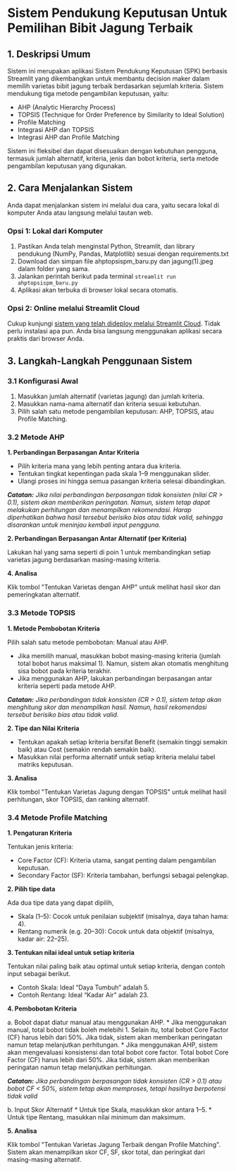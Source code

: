 # Sistem Pendukung Keputusan Untuk Pemilihan Bibit Jagung Terbaik
## 1. Deskripsi Umum
Sistem ini merupakan aplikasi Sistem Pendukung Keputusan (SPK) berbasis Streamlit yang dikembangkan untuk membantu decision maker dalam memilih varietas bibit jagung terbaik berdasarkan sejumlah kriteria. Sistem mendukung tiga metode pengambilan keputusan, yaitu:
*  AHP (Analytic Hierarchy Process)
*  TOPSIS (Technique for Order Preference by Similarity to Ideal Solution)
*  Profile Matching
*  Integrasi AHP dan TOPSIS
*  Integrasi AHP dan Profile Matching

Sistem ini fleksibel dan dapat disesuaikan dengan kebutuhan pengguna, termasuk jumlah alternatif, kriteria, jenis dan bobot kriteria, serta metode pengambilan keputusan yang digunakan.

## 2. Cara Menjalankan Sistem
Anda dapat menjalankan sistem ini melalui dua cara, yaitu secara lokal di komputer Anda atau langsung melalui tautan web.

### Opsi 1: Lokal dari Komputer
1. Pastikan Anda telah menginstal Python, Streamlit, dan library pendukung (NumPy, Pandas, Matplotlib) sesuai dengan requirements.txt
2. Download dan simpan file ahptopsispm_baru.py dan jagung(1).jpeg dalam folder yang sama.
3. Jalankan perintah berikut pada terminal
   `streamlit run ahptopsispm_baru.py`
5. Aplikasi akan terbuka di browser lokal secara otomatis.

### Opsi 2: Online melalui Streamlit Cloud
Cukup kunjungi [sistem yang telah dideploy melalui Streamlit Cloud](https://corn-seeds-decision.streamlit.app/).
Tidak perlu instalasi apa pun. Anda bisa langsung menggunakan aplikasi secara praktis dari browser Anda.

## 3. Langkah-Langkah Penggunaan Sistem
### 3.1 Konfigurasi Awal
1. Masukkan jumlah alternatif (varietas jagung) dan jumlah kriteria.
2. Masukkan nama-nama alternatif dan kriteria sesuai kebutuhan.
3. Pilih salah satu metode pengambilan keputusan: AHP, TOPSIS, atau Profile Matching.
### 3.2 Metode AHP
**1. Perbandingan Berpasangan Antar Kriteria**
   * Pilih kriteria mana yang lebih penting antara dua kriteria.
   * Tentukan tingkat kepentingan pada skala 1–9 menggunakan slider.
   * Ulangi proses ini hingga semua pasangan kriteria selesai dibandingkan.
   
   _**Catatan:** Jika nilai perbandingan berpasangan tidak konsisten (nilai CR > 0.1), sistem akan memberikan peringatan. Namun, sistem tetap dapat melakukan perhitungan dan    menampilkan rekomendasi. Harap diperhatikan bahwa hasil tersebut berisiko bias atau tidak valid, sehingga disarankan untuk meninjau kembali input pengguna._

**2. Perbandingan Berpasangan Antar Alternatif (per Kriteria)**
   
   Lakukan hal yang sama seperti di poin 1 untuk membandingkan setiap varietas jagung berdasarkan masing-masing kriteria.
   
**4. Analisa**
   
   Klik tombol "Tentukan Varietas dengan AHP" untuk melihat hasil skor dan pemeringkatan alternatif.

### 3.3 Metode TOPSIS
**1. Metode Pembobotan Kriteria**

   Pilih salah satu metode pembobotan: Manual atau AHP.
   - Jika memilih manual, masukkan bobot masing-masing kriteria (jumlah total bobot harus maksimal 1). Namun, sistem akan otomatis menghitung sisa bobot pada kriteria terakhir.
   - Jika menggunakan AHP, lakukan perbandingan berpasangan antar kriteria seperti pada metode AHP.
   
   _**Catatan:** Jika perbandingan tidak konsisten (CR > 0.1), sistem tetap akan menghitung skor dan menampilkan hasil. Namun, hasil rekomendasi tersebut berisiko bias atau tidak valid._

**2. Tipe dan Nilai Kriteria**
   * Tentukan apakah setiap kriteria bersifat Benefit (semakin tinggi semakin baik) atau Cost (semakin rendah semakin baik).
   * Masukkan nilai performa alternatif untuk setiap kriteria melalui tabel matriks keputusan.

**3. Analisa**
   
   Klik tombol "Tentukan Varietas Jagung dengan TOPSIS" untuk melihat hasil perhitungan, skor TOPSIS, dan ranking alternatif.

### 3.4 Metode Profile Matching

**1. Pengaturan Kriteria**

   Tentukan jenis kriteria:
   - Core Factor (CF): Kriteria utama, sangat penting dalam pengambilan keputusan.
   - Secondary Factor (SF): Kriteria tambahan, berfungsi sebagai pelengkap.

**2. Pilih tipe data**

Ada dua tipe data yang dapat dipilih,
- Skala (1–5): Cocok untuk penilaian subjektif (misalnya, daya tahan hama: 4).
- Rentang numerik (e.g. 20–30): Cocok untuk data objektif (misalnya, kadar air: 22–25).

**3. Tentukan nilai ideal untuk setiap kriteria**

Tentukan nilai paling baik atau optimal untuk setiap kriteria, dengan contoh input sebagai berikut.
- Contoh Skala: Ideal “Daya Tumbuh” adalah 5.
- Contoh Rentang: Ideal “Kadar Air” adalah 23.

**4. Pembobotan Kriteria**

   a. Bobot dapat diatur manual atau menggunakan AHP.
      * Jika menggunakan manual, total bobot tidak boleh melebihi 1. Selain itu, total bobot Core Factor (CF) harus lebih dari 50%. Jika tidak, sistem akan memberikan peringatan namun tetap melanjutkan perhitungan.
      * Jika menggunakan AHP, sistem akan mengevaluasi konsistensi dan total bobot core factor. Total bobot Core Factor (CF) harus lebih dari 50%. Jika tidak, sistem akan memberikan peringatan namun tetap melanjutkan perhitungan.
   
   _**Catatan:** Jika perbandingan berpasangan tidak konsisten (CR > 0.1) atau bobot CF < 50%, sistem tetap akan memproses, tetapi hasilnya berpotensi tidak valid_
   
   b. Input Skor Alternatif
      * Untuk tipe Skala, masukkan skor antara 1–5.
      * Untuk tipe Rentang, masukkan nilai minimum dan maksimum.

**5. Analisa**

Klik tombol "Tentukan Varietas Jagung Terbaik dengan Profile Matching". Sistem akan menampilkan skor CF, SF, skor total, dan peringkat dari masing-masing alternatif.

